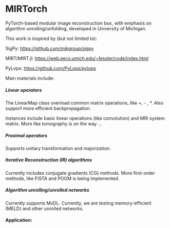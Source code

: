 # MIRTorch

PyTorch-based modular image reconstruction box, with emphasis on algorithm unrolling/unfolding, developed in University of Michigan.

This work is inspired by (but not limited to):

SigPy: https://github.com/mikgroup/sigpy

MIRT/MIRT.jl: https://web.eecs.umich.edu/~fessler/code/index.html

PyLops: https://github.com/PyLops/pylops

Main materials include: 

##### Linear operators

The LinearMap class overload common matrix operations, like +, - , *.  Also support more efficient backpropagation.

Instances include basic linear operations (like convolution) and MRI system matrix. More like tomography is on the way ...

##### Proximal operators

Supports unitary transformation and majorization.

##### Iterative Reconstruction (IR) algorithms

Currently includes conjugate gradients (CG) methods. More first-order methods, like FISTA and POGM is being implemented.

##### Algorithm unrolling/unrolled networks

Currently supports MoDL. Currently, we are testing memory-efficient (MELD) and other unrolled networks.

#### Application:





